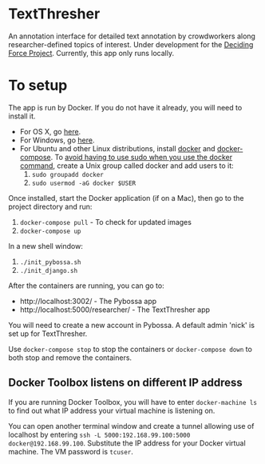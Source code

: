# TextThresher

An annotation interface for detailed text annotation by crowdworkers along researcher-defined topics of interest. Under development for the
[Deciding Force Project](http://www.decidingforce.org/). Currently, this app only runs locally.

# To setup

The app is run by Docker. If you do not have it already, you will need to install it.
* For OS X, go [here](https://docs.docker.com/docker-for-mac/).
* For Windows, go [here](https://docs.docker.com/docker-for-windows/).
* For Ubuntu and other Linux distributions, install
[docker](https://docs.docker.com/engine/installation/linux/ubuntulinux/) and
[docker-compose](https://docs.docker.com/compose/install/).
  To [avoid having to use sudo when you use the docker command](https://docs.docker.com/engine/installation/linux/ubuntulinux/#/create-a-docker-group),
create a Unix group called docker and add users to it:
  1. `sudo groupadd docker`
  2. `sudo usermod -aG docker $USER`

Once installed, start the Docker application (if on a Mac), then go to the project directory and run:

  1. `docker-compose pull` - To check for updated images
  2. `docker-compose up`

In a new shell window:

  1. `./init_pybossa.sh`
  2. `./init_django.sh`

After the containers are running, you can go to:

  * http://localhost:3002/ - The Pybossa app
  * http://localhost:5000/researcher/ - The TextThresher app

You will need to create a new account in Pybossa. A default admin 'nick' is set up for TextThresher.

Use `docker-compose stop` to stop the containers or `docker-compose down` to both stop and remove the containers.

## Docker Toolbox listens on different IP address

If you are running Docker Toolbox, you will have to enter `docker-machine ls` to find out what IP address your virtual machine is listening on.

You can open another terminal window and create a tunnel allowing use of localhost by entering `ssh -L 5000:192.168.99.100:5000 docker@192.168.99.100`. Substitute the IP address for your Docker virtual machine. The VM password is `tcuser`.
